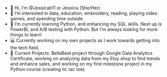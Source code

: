 - 👋 Hi, I’m @Jessicab11 or Jessica (She/Her)
- 👀 I’m interested in data, education, embroidery, reading, playing video games, and spending time outside.
- 🌱 I’m currently learning Python, and enhancing my SQL skills. Next up is PowerBI, and A/B testing with Python. But I'm always looking for more things to learn!
- :computer: Currently working on my own projects as I work towards getting into the tech field.
- :notebook: Current Projects: BellaBeat project through Google Data Analytics Certificate, working on analyzing data from my Etsy shop to find trends and enhance sales, and working on my first milestone project in my Python course (creating tic tac toe).



<!---
Jessicab11/Jessicab11 is a ✨ special ✨ repository because its `README.md` (this file) appears on your GitHub profile.
You can click the Preview link to take a look at your changes.
--->
